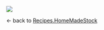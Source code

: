 <div id="wikitext">

<div>

![](http://wiki.tamouse.org?n=uploads.Recipes.HomeMadeStock.cooked-ham-hocks-1024.jpg)

</div>

← back to <span
class="wikiword">[Recipes.HomeMadeStock](http://wiki.tamouse.org?n=Recipes.HomeMadeStock?action=print)</span>

</div>
